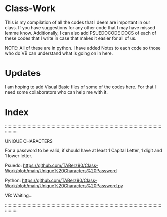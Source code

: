 # Class-Work
This is my compilation of all the codes that I deem are important in our class. If you have suggestions for any other code that I may have missed lemme know.
Additionally, I can also add PSUEDOCODE DOCS of each of these codes that I write in case that makes it easier for all of us.

NOTE: All of these are in python. I have added Notes to each code so those who do VB can understand what is going on in here.

# Updates
I am hoping to add Visual Basic files of some of the codes here. For that I need some collaborators who can help me with it.

# Index
::::::::::::::::::::::::::::::::::::::::::::::::::::::::::::::::::::::::::::::::::::::::::::::::::::::::::::::::::::::::::::::::::::::

UNIQUE CHARACTERS

For a password to be valid, if should have at least 1 Capital Letter, 1 digit and 1 lower letter.

Psuedo: https://github.com/TABerz90/Class-Work/blob/main/Unique%20Characters%20Password

Python: https://github.com/TABerz90/Class-Work/blob/main/Unique%20Characters%20Password.py

VB: Waiting...

::::::::::::::::::::::::::::::::::::::::::::::::::::::::::::::::::::::::::::::::::::::::::::::::::::::::::::::::::::::::::::::::::::::
